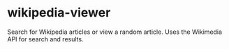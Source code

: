 # wikipedia-viewer
Search for Wikipedia articles or view a random article. Uses the Wikimedia API for search and results.
